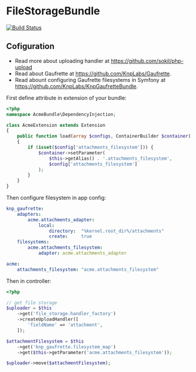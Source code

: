 # FileStorageBundle

[![Build Status](https://travis-ci.org/sokil/FileStorageBundle.svg?branch=master)](https://travis-ci.org/sokil/FileStorageBundle)

## Cofiguration

* Read more about uploading handler at https://github.com/sokil/php-upload
* Read about Gaufrette at https://github.com/KnpLabs/Gaufrette.
* Read abount configuring Gaufrette filesystems in Symfony at https://github.com/KnpLabs/KnpGaufretteBundle.

First define attribute in extension of your bundle:
```php
<?php
namespace AcmeBundle\DependencyInjection;

class AcmeExtension extends Extension
{
    public function load(array $configs, ContainerBuilder $container)
    {
        if (isset($config['attachments_filesystem'])) {
            $container->setParameter(
                $this->getAlias() . '.attachments_filesystem',
                $config['attachments_filesystem']
            );
        }
    }
}
```

Then configure filesystem in app config:
```yaml
knp_gaufrette:
    adapters:
        acme.attachments_adapter:
            local:
                directory:  "%kernel.root_dir%/attachments"
                create:     true
    filesystems:
        acme.attachments_filesystem:
            adapter: acme.attachments_adapter

acme:
    attachments_filesystem: "acme.attachments_filesystem"
```

Then in controller:
```php
<?php

// get file storage
$uploader = $this
    ->get('file_storage.handler_factory')
    ->createUploadHandler([
        'fieldName' => 'attachment',
    ]);

$attachmentFilesystem = $this
    ->get('knp_gaufrette.filesystem_map')
    ->get($this->getParameter('acme.attachments_filesystem'));

$uploader->move($attachmentFilesystem);

